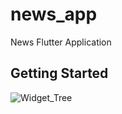 # news_app

News Flutter Application

## Getting Started
![Widget_Tree](https://i.imgur.com/g8lnsPS.gifv)


